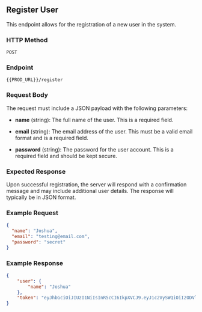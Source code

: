## Register User

This endpoint allows for the registration of a new user in the system.

### HTTP Method

`POST`

### Endpoint

`{{PROD_URL}}/register`

### Request Body

The request must include a JSON payload with the following parameters:

- **name** (string): The full name of the user. This is a required field.
    
- **email** (string): The email address of the user. This must be a valid email format and is a required field.
    
- **password** (string): The password for the user account. This is a required field and should be kept secure.
    

### Expected Response

Upon successful registration, the server will respond with a confirmation message and may include additional user details. The response will typically be in JSON format.

### Example Request

``` json
{
  "name": "Joshua",
  "email": "testing@email.com",
  "password": "secret"
}

 ```

### Example Response

``` json
{
    "user": {
        "name": "Joshua"
    },
    "token": "eyJhbGciOiJIUzI1NiIsInR5cCI6IkpXVCJ9.eyJ1c2VySWQiOiI2ODVlMDAxNWQyYzk1N2YzMjlhMjBjYzUiLCJuYW1lIjoiSm9zaHVhIiwiaWF0IjoxNzUwOTkwODY5LCJleHAiOjE3NTM1ODI4Njl9.8OnORigQ6CANaDu0HK4PmiPiZOGRtxTB2mEQ3arSwN4"
}

 ```
